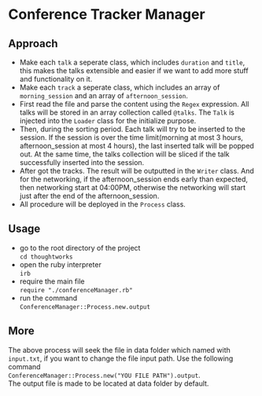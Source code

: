 # Conference Tracker Manager

## Approach  
* Make each `talk` a seperate class, which includes `duration` and `title`, this makes the talks extensible and easier if we want to add more stuff and functionality on it.  
* Make each `track` a seperate class, which includes an array of `morning_session` and an array of `afternoon_session`.  
* First read the file and parse the content using the `Regex` expression. All talks will be stored in an array collection called `@talks`. The `Talk` is injected into the `Loader` class for the initialize purpose.  
* Then, during the sorting period. Each talk will try to be inserted to the session. If the session is over the time limit(morning at most 3 hours, afternoon_session at most 4 hours), the last inserted talk will be popped out. At the same time, the talks collection will be sliced if the talk successfully inserted into the session.  
* After got the tracks. The result will be outputted in the `Writer` class. And for the networking, if the afternoon_session ends early than expected, then networking start at 04:00PM, otherwise the networking will start just after the end of the afternoon_session.  
* All procedure will be deployed in the `Process` class.  

## Usage  
* go to the root directory of the project  
`cd thoughtworks`  
* open the ruby interpreter  
`irb`  
* require the main file  
`require "./conferenceManager.rb"`  
* run the command  
`ConferenceManager::Process.new.output`  

## More  
The above process will seek the file in data folder which named with `input.txt`,
if you want to change the file input path. Use the following command  
`ConferenceManager::Process.new("YOU FILE PATH").output`.   
The output file is made to be located at data folder by default.
